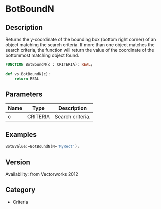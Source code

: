 # BotBoundN

## Description
Returns the y-coordinate of the bounding box (bottom right corner) of an object matching the search criteria. If more than one object matches the search criteria, the function will return the value of the coordinate of the bottommost matching object found.

```pascal
FUNCTION BotBoundN(c : CRITERIA): REAL;
```

```python
def vs.BotBoundN(c):
    return REAL
```

## Parameters
|Name|Type|Description|
|---|---|---|
|c|CRITERIA|Search criteria.|

## Examples
```pascal
BotBValue:=BotBoundN(N='MyRect');
```

## Version
Availability: from Vectorworks 2012

## Category
* Criteria

